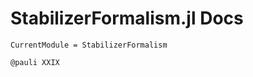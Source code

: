 # StabilizerFormalism.jl Docs


```@meta
CurrentModule = StabilizerFormalism

```

```@docs
@pauli XXIX
```